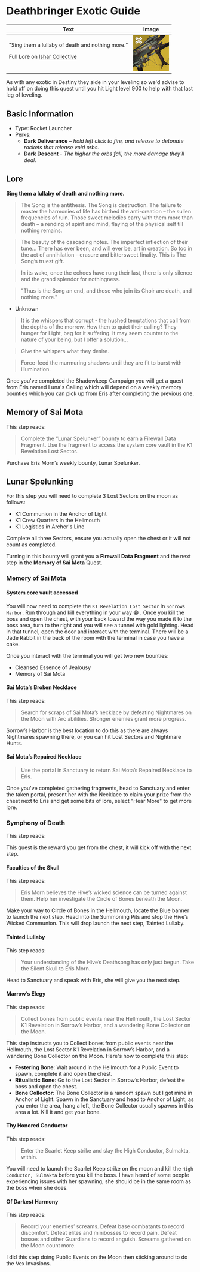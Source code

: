 # Deathbringer Exotic Guide
Text | Image
-----|-------
"Sing them a lullaby of death and nothing more."<p>Full Lore on [Ishar Collective](https://www.ishtar-collective.net/entries/deathbringer)|![Deathbringer](/images/icons/deathbringer.jpg)

As with any exotic in Destiny they aide in your leveling so we'd advise to hold off on doing this quest until you hit Light level 900 to help with that last leg of leveling.

## Basic Information
* Type: Rocket Launcher
* Perks:
    * **Dark Deliverance** – _hold left click to fire, and release to detonate rockets that release void orbs._
    * **Dark Descent** - _The higher the orbs fall, the more damage they’ll deal._

## Lore
**Sing them a lullaby of death and nothing more.**

> The Song is the antithesis. The Song is destruction. The failure to master the harmonies of life has birthed the anti-creation – the sullen frequencies of ruin. Those sweet melodies carry with them more than death – a rending of spirit and mind, flaying of the physical self till nothing remains.

>The beauty of the cascading notes. The imperfect inflection of their tune... There has ever been, and will ever be, art in creation. So too in the act of annihilation – erasure and bittersweet finality. This is The Song’s truest gift.

>In its wake, once the echoes have rung their last, there is only silence and the grand splendor for nothingness.

>"Thus is the Song an end, and those who join its Choir are death, and nothing more."
- Unknown

>It is the whispers that corrupt - the hushed temptations that call from the depths of the morrow. How then to quiet their calling? They hunger for Light, beg for it suffering. It may seem counter to the nature of your being, but I offer a solution...

>Give the whispers what they desire.

>Force-feed the murmuring shadows until they are fit to burst with illumination.

Once you've completed the Shadowkeep Campaign you will get a quest from Eris named Luna's Calling which will depend on a weekly memory bounties which you can pick up from Eris after completing the previous one.

## Memory of Sai Mota

This step reads:
> Complete the “Lunar Spelunker” bounty to earn a Firewall Data Fragment. Use the fragment to access the system core vault in the K1 Revelation Lost Sector.

Purchase Eris Morn’s weekly bounty, Lunar Spelunker.

## Lunar Spelunking

For this step you will need to complete 3 Lost Sectors on the moon as follows:

* K1 Communion in the Anchor of Light
* K1 Crew Quarters in the Hellmouth
* K1 Logistics in Archer's Line

Complete all three Sectors, ensure you actually open the chest or it will not count as completed.

Turning in this bounty will grant you a **Firewall Data Fragment** and the next step in the **Memory of Sai Mota** Quest.

### Memory of Sai Mota
#### System core vault accessed

You will now need to complete the `K1 Revelation Lost Sector` in `Sorrows Harbor`. Run through and kill everything in your way :grin: . Once you kill the boss and open the chest, with your back toward the way you made it to the boss area, turn to the right and you will see a tunnel with gold lighting. Head in that tunnel, open the door and interact with the terminal. There will be a Jade Rabbit in the back of the room with the terminal in case you have a cake.

Once you interact with the terminal you will get two new bounties:

* Cleansed Essence of Jealousy
* Memory of Sai Mota

#### Sai Mota’s Broken Necklace

This step reads:
> Search for scraps of Sai Mota’s necklace by defeating Nightmares on the Moon with Arc abilities. Stronger enemies grant more progress.

Sorrow’s Harbor is the best location to do this as there are always Nightmares spawning there, or you can hit Lost Sectors and Nightmare Hunts.

#### Sai Mota’s Repaired Necklace
>Use the portal in Sanctuary to return Sai Mota’s Repaired Necklace to Eris.

Once you've completed gathering fragments, head to Sanctuary and enter the taken portal, present her with the Necklace to claim your prize from the chest next to Eris and get some bits of lore, select "Hear More" to get more lore.

### Symphony of Death

This step reads:

This quest is the reward you get from the chest, it will kick off with the next step.

#### Faculties of the Skull

This step reads:
>Eris Morn believes the Hive’s wicked science can be turned against them. Help her investigate the Circle of Bones beneath the Moon.

Make your way to Circle of Bones in the Hellmouth, locate the Blue banner to launch the next step. Head into the Summoning Pits and stop the Hive’s Wicked Communion. This will drop launch the next step, Tainted Lullaby.

#### Tainted Lullaby

This step reads:
>Your understanding of the Hive’s Deathsong has only just begun. Take the Silent Skull to Eris Morn.

Head to Sanctuary and speak with Eris, she will give you the next step.

#### Marrow’s Elegy

This step reads:
>Collect bones from public events near the Hellmouth, the Lost Sector K1 Revelation in Sorrow’s Harbor, and a wandering Bone Collector on the Moon.

This step instructs you to Collect bones from public events near the Hellmouth, the Lost Sector K1 Revelation in Sorrow’s Harbor, and a wandering Bone Collector on the Moon. Here's how to complete this step:

* **Festering Bone**: Wait around in the Hellmouth for a Public Event to spawn, complete it and open the chest.
* **Ritualistic Bone**: Go to the Lost Sector in Sorrow’s Harbor, defeat the boss and open the chest.
* **Bone Collector**: The Bone Collector is a random spawn but I got mine in Anchor of Light. Spawn in the Sanctuary and head to Anchor of Light, as you enter the area, hang a left, the Bone Collector usually spawns in this area a lot. Kill it and get your bone.

#### Thy Honored Conductor

This step reads:
>Enter the Scarlet Keep strike and slay the High Conductor, Sulmakta, within.

You will need to launch the Scarlet Keep strike on the moon and kill the `High Conductor, Sulmakta` before you kill the boss. I have heard of some people experiencing issues with her spawning, she should be in the same room as the boss when she does.

#### Of Darkest Harmony

This step reads:
>Record your enemies’ screams. Defeat base combatants to record discomfort. Defeat elites and minibosses to record pain. Defeat bosses and other Guardians to record anguish. Screams gathered on the Moon count more.

I did this step doing Public Events on the Moon then sticking around to do the Vex Invasions.
